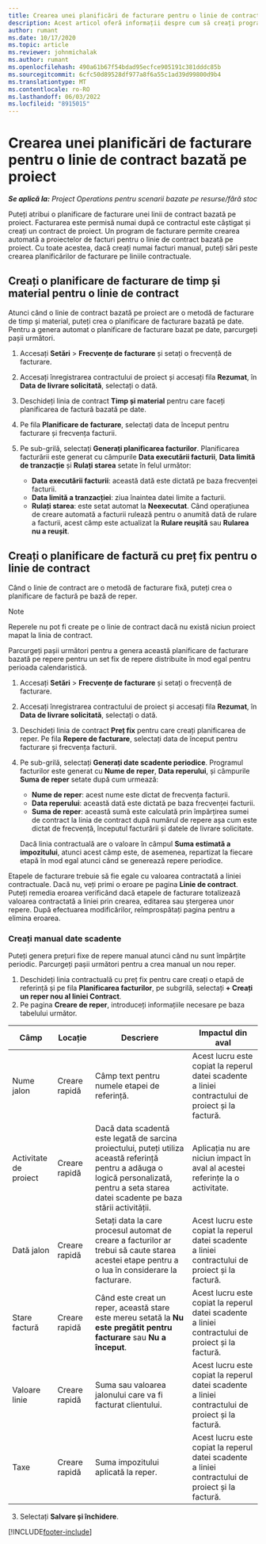 ```yaml
---
title: Crearea unei planificări de facturare pentru o linie de contract bazată pe proiect
description: Acest articol oferă informații despre cum să creați programe de facturare și repere pe liniile de contract.
author: rumant
ms.date: 10/17/2020
ms.topic: article
ms.reviewer: johnmichalak
ms.author: rumant
ms.openlocfilehash: 490a61b67f54bdad95ecfce905191c381dddc85b
ms.sourcegitcommit: 6cfc50d89528df977a8f6a55c1ad39d99800d9b4
ms.translationtype: MT
ms.contentlocale: ro-RO
ms.lasthandoff: 06/03/2022
ms.locfileid: "8915015"
---
```

# <a name="create-an-invoice-schedule-on-a-project-based-contract-line"></a>Crearea unei planificări de facturare pentru o linie de contract bazată pe proiect 

_**Se aplică la:** Project Operations pentru scenarii bazate pe resurse/fără stoc_

Puteți atribui o planificare de facturare unei linii de contract bazată pe proiect. Facturarea este permisă numai după ce contractul este câștigat și creați un contract de proiect. Un program de facturare permite crearea automată a proiectelor de facturi pentru o linie de contract bazată pe proiect. Cu toate acestea, dacă creați numai facturi manual, puteți sări peste crearea planificărilor de facturare pe liniile contractuale.

## <a name="create-a-time-and-material-invoice-schedule-for-a-contract-line"></a>Creați o planificare de facturare de timp și material pentru o linie de contract

Atunci când o linie de contract bazată pe proiect are o metodă de facturare de timp și material, puteți crea o planificare de facturare bazată pe date. Pentru a genera automat o planificare de facturare bazat pe date, parcurgeți pașii următori.

1. Accesați **Setări** > **Frecvențe de facturare** și setați o frecvență de facturare.
2. Accesați înregistrarea contractului de proiect și accesați fila **Rezumat**, în **Data de livrare solicitată**, selectați o dată.
3. Deschideți linia de contract **Timp și material** pentru care faceți planificarea de factură bazată pe date. 
4. Pe fila **Planificare de facturare**, selectați data de început pentru facturare și frecvența facturii.
5. Pe sub-grilă, selectați **Generați planificarea facturilor**. Planificarea facturării este generat cu câmpurile **Data executării facturii**, **Data limită de tranzacție** și **Rulați starea** setate în felul următor:

    - **Data executării facturii**: această dată este dictată pe baza frecvenței facturii.
    - **Data limită a tranzacției**: ziua înaintea datei limite a facturii.
    - **Rulați starea**: este setat automat la **Neexecutat**. Când operațiunea de creare automată a facturii rulează pentru o anumită dată de rulare a facturii, acest câmp este actualizat la **Rulare reușită** sau **Rularea nu a reușit**.

## <a name="create-a-fixed-price-invoice-schedule-for-a-contract-line"></a>Creați o planificare de factură cu preț fix pentru o linie de contract

Când o linie de contract are o metodă de facturare fixă, puteți crea o planificare de factură pe bază de reper. 

> [!NOTE]
> Reperele nu pot fi create pe o linie de contract dacă nu există niciun proiect mapat la linia de contract.

Parcurgeți pașii următori pentru a genera această planificare de facturare bazată pe repere pentru un set fix de repere distribuite în mod egal pentru perioada calendaristică.

1. Accesați **Setări** > **Frecvențe de facturare** și setați o frecvență de facturare.
2. Accesați înregistrarea contractului de proiect și accesați fila **Rezumat**, în **Data de livrare solicitată**, selectați o dată.
3. Deschideți linia de contract **Preț fix** pentru care creați planificarea de reper. Pe fila **Repere de facturare**, selectați data de început pentru facturare și frecvența facturii. 
4. Pe sub-grilă, selectați **Generați date scadente periodice**. Programul facturilor este generat cu **Nume de reper**, **Data reperului**, și câmpurile **Suma de reper** setate după cum urmează:

    - **Nume de reper**: acest nume este dictat de frecvența facturii.
    - **Data reperului**: această dată este dictată pe baza frecvenței facturii.
    - **Suma de reper**: această sumă este calculată prin împărțirea sumei de contract la linia de contract după numărul de repere așa cum este dictat de frecvență, începutul facturării și datele de livrare solicitate.

    Dacă linia contractuală are o valoare în câmpul **Suma estimată a impozitului**, atunci acest câmp este, de asemenea, repartizat la fiecare etapă în mod egal atunci când se generează repere periodice.

Etapele de facturare trebuie să fie egale cu valoarea contractată a liniei contractuale. Dacă nu, veți primi o eroare pe pagina **Linie de contract**. Puteți remedia eroarea verificând dacă etapele de facturare totalizează valoarea contractată a liniei prin crearea, editarea sau ștergerea unor repere. După efectuarea modificărilor, reîmprospătați pagina pentru a elimina eroarea.

### <a name="manually-create-milestones"></a>Creați manual date scadente

Puteți genera prețuri fixe de repere manual atunci când nu sunt împărțite periodic. Parcurgeți pașii următori pentru a crea manual un nou reper.

1. Deschideți linia contractuală cu preț fix pentru care creați o etapă de referință și pe fila **Planificarea facturilor**, pe subgrilă, selectați **+ Creați un reper nou al liniei Contract**. 
2. Pe pagina **Creare de reper**, introduceți informațiile necesare pe baza tabelului următor.

| Câmp | Locație | Descriere | Impactul din aval |
| --- | --- | --- | --- |
| Nume jalon | Creare rapidă | Câmp text pentru numele etapei de referință. | Acest lucru este copiat la reperul datei scadente a liniei contractului de proiect și la factură. |
| Activitate de proiect | Creare rapidă | Dacă data scadentă este legată de sarcina proiectului, puteți utiliza această referință pentru a adăuga o logică personalizată, pentru a seta starea datei scadente pe baza stării activității. | Aplicația nu are niciun impact în aval al acestei referințe la o activitate. |
| Dată jalon | Creare rapidă | Setați data la care procesul automat de creare a facturilor ar trebui să caute starea acestei etape pentru a o lua în considerare la facturare. | Acest lucru este copiat la reperul datei scadente a liniei contractului de proiect și la factură. |
| Stare factură | Creare rapidă | Când este creat un reper, această stare este mereu setată la **Nu este pregătit pentru facturare** sau **Nu a început**. | Acest lucru este copiat la reperul datei scadente a liniei contractului de proiect și la factură. |
| Valoare linie | Creare rapidă | Suma sau valoarea jalonului care va fi facturat clientului. | Acest lucru este copiat la reperul datei scadente a liniei contractului de proiect și la factură. |
| Taxe | Creare rapidă | Suma impozitului aplicată la reper. | Acest lucru este copiat la reperul datei scadente a liniei contractului de proiect și la factură. |

3. Selectați **Salvare și închidere**.


[!INCLUDE[footer-include](../includes/footer-banner.md)]
